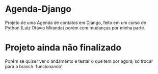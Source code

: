 # Agenda-Django
 Projeto de uma Agenda de contatos em Django, feito em um curso de Python (Luiz Otávio Miranda) porém com mudanças por minha parte.

# Projeto ainda não finalizado
Porém se quiser ver o andamento e testar o que tem por agora, só trocar para a branch 'funcionando' 
